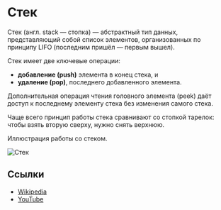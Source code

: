 # Стек

Стек (англ. stack — стопка) — абстрактный тип данных, представляющий собой
список элементов, организованных по принципу LIFO (последним пришёл — первым вышел).

Стек имеет две ключевые операции:
* **добавление (push)** элемента в конец стека, и
* **удаление (pop)**, последнего добавленного элемента.

Дополнительная операция чтения головного элемента (peek) даёт доступ
к последнему элементу стека без изменения самого стека. 

Чаще всего принцип работы стека сравнивают со стопкой тарелок: чтобы взять вторую
сверху, нужно снять верхнюю.

Иллюстрация работы со стеком.

![Стек](https://upload.wikimedia.org/wikipedia/commons/b/b4/Lifo_stack.png)

## Ссылки

- [Wikipedia](https://ru.wikipedia.org/wiki/%D0%A1%D1%82%D0%B5%D0%BA)
- [YouTube](https://www.youtube.com/watch?v=tH8qi7lej5U)